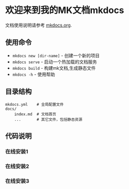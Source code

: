 # 欢迎来到我的MK文档mkdocs

文档使用说明请参考 [mkdocs.org](https://www.mkdocs.org).

## 使用命令

* `mkdocs new [dir-name]` - 创建一个新的项目
* `mkdocs serve` - 启动一个热加载的文档服务
* `mkdocs build` - 构建mk文档,生成静态文件
* `mkdocs -h` - 使用帮助

## 目录结构
  
    mkdocs.yml    # 全局配置文件
    docs/
        index.md  # 文档首页
        ...       # 其它文件，包括静态资源

## 代码说明

### 在线安装1

### 在线安装2

### 在线安装3
